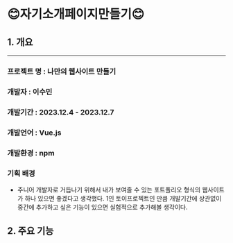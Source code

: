 # 😊자기소개페이지만들기😊

## 1. 개요

---

### 프로젝트 명 : 나만의 웹사이트 만들기

### 개발자 : 이수민

### 개발기간 : 2023.12.4 - 2023.12.7

### 개발언어 : Vue.js

### 개발환경 : npm

### 기획 배경

- 주니어 개발자로 거듭나기 위해서 내가 보여줄 수 있는 포트폴리오 형식의 웹사이트가 하나 있으면 좋겠다고 생각했다. 1인 토이프로젝트인 만큼 개발기간에 상관없이 중간에 추가하고 싶은 기능이 있으면 실험적으로 추가해볼 생각이다.

## 2. 주요 기능
